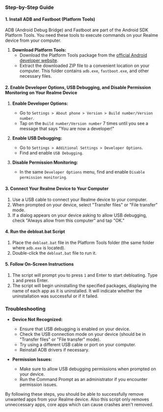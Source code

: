 
### Step-by-Step Guide

#### 1. **Install ADB and Fastboot (Platform Tools)**

ADB (Android Debug Bridge) and Fastboot are part of the Android SDK Platform Tools. You need these tools to execute commands on your Realme device from your computer.

1. **Download Platform Tools:**
   - Download the Platform Tools package from the [official Android developer website](https://developer.android.com/studio/releases/platform-tools).
   - Extract the downloaded ZIP file to a convenient location on your computer. This folder contains `adb.exe`, `fastboot.exe`, and other necessary files.

#### 2. **Enable Developer Options, USB Debugging, and Disable Permission Monitoring on Your Realme Device**

1. **Enable Developer Options:**
   - Go to `Settings > About phone > Version > Build number/Version number`.
   - Tap on the `Build number/Version number` 7 times until you see a message that says "You are now a developer!"

2. **Enable USB Debugging:**
   - Go to `Settings > Additional Settings > Developer Options`.
   - Find and enable `USB Debugging`.

3. **Disable Permission Monitoring:**
   - In the same `Developer Options` menu, find and enable `Disable permission monitoring`.

#### 3. **Connect Your Realme Device to Your Computer**

1. Use a USB cable to connect your Realme device to your computer.
2. When prompted on your device, select "Transfer files" or "File transfer" mode.
3. If a dialog appears on your device asking to allow USB debugging, check "Always allow from this computer" and tap "OK."

#### 4. **Run the debloat.bat Script**

1. Place the `debloat.bat` file in the Platform Tools folder (the same folder where `adb.exe` is located).
2. Double-click the `debloat.bat` file to run it.

#### 5. **Follow On-Screen Instructions**

1. The script will prompt you to press `1` and Enter to start debloating. Type `1` and press Enter.
2. The script will begin uninstalling the specified packages, displaying the name of each app as it is uninstalled. It will indicate whether the uninstallation was successful or if it failed.

### Troubleshooting

- **Device Not Recognized:**
  - Ensure that USB debugging is enabled on your device.
  - Check the USB connection mode on your device (should be in "Transfer files" or "File transfer" mode).
  - Try using a different USB cable or port on your computer.
  - Reinstall ADB drivers if necessary.

- **Permission Issues:**
  - Make sure to allow USB debugging permissions when prompted on your device.
  - Run the Command Prompt as an administrator if you encounter permission issues.

By following these steps, you should be able to successfully remove unwanted apps from your Realme device.
Also this script only removes unneccessary apps, core apps which can cause crashes aren't removed.
